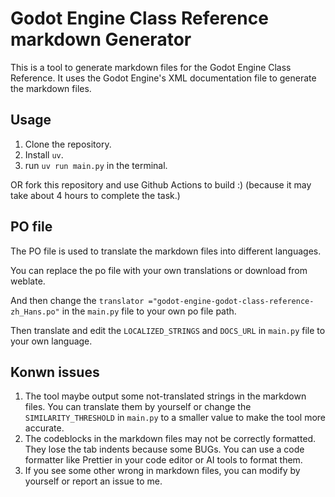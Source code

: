# Godot Engine Class Reference markdown Generator
This is a tool to generate markdown files for the Godot Engine Class Reference. It uses the Godot Engine's XML documentation file to generate the markdown files.

## Usage
1. Clone the repository.
2. Install `uv`.
3. run `uv run main.py` in the terminal.

OR fork this repository and use Github Actions to build :)
(because it may take about 4 hours to complete the task.)

## PO file
The PO file is used to translate the markdown files into different languages. 

You can replace the po file with your own translations or download from weblate.

And then change the `translator ="godot-engine-godot-class-reference-zh_Hans.po"` in the `main.py` file to your own po file path.

Then translate and edit the `LOCALIZED_STRINGS` and `DOCS_URL` in `main.py` file to your own language.

## Konwn issues
1. The tool maybe output some not-translated strings in the markdown files. You can translate them by yourself or change the `SIMILARITY_THRESHOLD` in `main.py` to a smaller value to make the tool more accurate.
2. The codeblocks in the markdown files may not be correctly formatted. They lose the tab indents because some BUGs. You can use a code formatter like Prettier in your code editor or AI tools to format them.
3. If you see some other wrong in markdown files, you can modify by yourself or report an issue to me.
